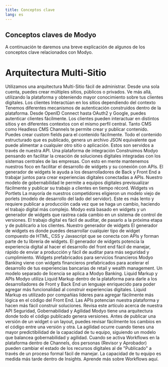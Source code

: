 ```yaml
---
title: Conceptos clave
lang: es
---
```


## Conceptos claves de Modyo
A continuación te daremos una breve explicación de algunos de los conceptos clave relacionados con Modyo.

# Arquitectura Multi-Sitio
Utilizamos una arquitectura Multi-Sitio fácil de administrar. Desde una sola cuenta, puedes crear múltiples sitios, públicos o privados. 
Ve más allá, utilizando la plataforma y obteniendo mayor conocimiento sobre tus clientes digitales. 
Los clientes Interactúan en los sitios dependiendo del contexto
Tenemos diferentes mecanismos de autenticación construidos dentro de la plataforma. Desde OpenID Connect hasta OAuth2 y Google, puedes autenticar clientes fácilmente. 
Los clientes pueden interactuar en distintos sitios y en diferentes contextos con el mismo perfil central. 
Tanto CMS como Headless CMS
Channels te permite crear y publicar contenido. Puedes crear custom fields para el contenido fácilmente. 
Todo el contenido estructurado que es publicado, genera un archivo JSON equivalente que puede alimentar a cualquier otro sitio o aplicación. Estos son servidos a través de nuestra API.
Una plataforma de integración
Construimos Modyo pensando en facilitar la creación de soluciones digitales integradas con los sistemas centrales de las empresas. Con esto en mente mantenemos nuestros foco en facilitar el desarrollo de widgets y su conexión con APIs.
El generador de widgets le ayuda a los desarrolladores de Back y Front End a trabajar juntos para crear experiencias digitales conectadas a APIs. Nuestro modelo de gobernabilidad le permite a equipos digitales previsualizar fácilmente y publicar su trabajo a clientes en tiempo récord.
Widgets vs Portlets
La mayoría de nuestros competidores eligieron un modelo viejo de porlets (modelo de desarrollo del lado del servidor). Este es más lento y requiere publicar a producción cada vez que se haga un cambio, haciendo el trabajo digital más complejo. 
 Modyo está basado en widgets y un generador de widgets que rastrea cada cambio en un sistema de control de versiones. El trabajo digital es fácil de auditar, de pasarlo a la próxima etapa y de publicarlo a los clientes. 
Nuestro generador de widgets
El generador de widgets es donde puedes desarrollar cualquier tipo de widget compuesto de HTML, CSS y Javascript que se conecta con APIs y forman parte de tu librería de widgets.
El generador de widgets potencia la experiencia digital al hacer el desarrollo del front end fácil de manejar, rápido de enviar a producción y fácil de auditar para más seguridad y cumplimiento.
Widgets prefabricados para servicios financieros
Modyo Banking viene con widgets financieros prefabricados para acelerar el desarrollo de tus experiencias bancarias de retail y wealth management. 
Un modelo separado de licencia se aplica a Modyo Banking.
Liquid Markup y APIs 
Modyo utiliza Liquid Markup dentro de la plataforma para darle a los desarrolladores de Front y Back End un lenguaje enriquecido para poder agregar más funcionalidad al construir experiencias digitales. Liquid Markup es utilizado por compañías líderes para agregar fácilmente más lógica en el código del Front End.
Las APIs potencian nuestra plataforma y hacen más fácil construir soluciones. Revisa este artículo acerca de nuestra API
Seguridad, Gobernabilidad y Agilidad 
Modyo tiene una arquitectura donde todo el código publicado genera versiones. Antes de publicar una versión de un widget o un layout, puedes revisar fácilmente los cambios en el código entre una versión y otra.
La agilidad ocurre cuando tienes una mayor predictibilidad de la capacidad de tu equipo, siguiendo un modelo que balancea gobernabilidad y agilidad. Cuando se activa Workflows en la plataforma dentro de Channels, dos personas (Revisor y Aprobador) pueden cambiar el estado de los recursos digitales al de "Publicado" a través de un proceso formal fácil de manejar. La capacidad de tu equipo es medida más tarde dentro de Insights. Aprende más sobre Workflows aquí.
